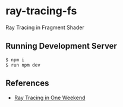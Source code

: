# ray-tracing-fs

Ray Tracing in Fragment Shader

## Running Development Server
```console
$ npm i
$ run npm dev
```

## References
- [Ray Tracing in One Weekend](https://raytracing.github.io/books/RayTracingInOneWeekend.html)
